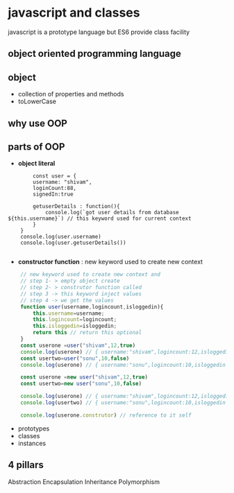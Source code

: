 # javascript and classes

javascript is a prototype language but ES6 provide class facility

## object oriented programming language

## object 

- collection of properties and methods
- toLowerCase

## why use OOP

## parts of OOP

- **object literal**

```Javascrpit
        const user = {
        username: "shivam",
        loginCount:88,
        signedIn:true

        getuserDetails : function(){
            console.log(`got user details from database ${this.username}`) // this keyword used for current context
        }
    }
    console.log(user.username)
    console.log(user.getuserDetails())
    

```

- **constructor function** : new keyword used to create new context


```Javascript
    // new keyword used to create new context and 
    // step 1- > empty object create
    // step 2- > construtor function called
    // step 3 -> this keyword inject values
    // step 4 -> we get the values
    function user(username,logincount,isloggedin){
        this.username=username;
        this.logincount=logincount;
        this.isloggedin=isloggedin;
        return this // return this optional
    }
    const userone =user("shivam",12,true)
    console.log(userone) // { username:"shivam",logincount:12,isloggedin :true}
    const usertwo=user("sonu",10,false)
    console.log(userone) // { username:"sonu",logincount:10,isloggedin :false}  --> values overwrite as they change in the same context

    const userone =new user("shivam",12,true)
    const usertwo=new user("sonu",10,false)

    console.log(userone) // { username:"shivam",logincount:12,isloggedin :true}
    console.log(usertwo) // { username:"sonu",logincount:10,isloggedin :false}

    console.log(userone.construtor) // reference to it self

```

- prototypes
- classes
- instances

## 4 pillars

Abstraction
Encapsulation
Inheritance
Polymorphism

